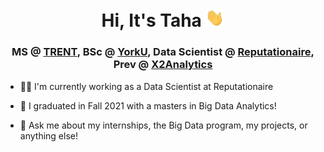 <h1 align="center">Hi, It's Taha <img src="https://raw.githubusercontent.com/ABSphreak/ABSphreak/master/gifs/Hi.gif" width="30px"></h1>

<h3 align="center">MS @ <a href=https://www.trentu.ca target="blank">TRENT</a>, BSc @ <a href=https://www.yorku.ca target="blank">YorkU</a>, Data Scientist @ <a href=https://www.reputationaire.com target="blank">Reputationaire</a>, Prev @ <a href=https://www.x2analytics.com target="blank">X2Analytics</a></h3>
<p align="center">
</p>
<p>
  
- 👨‍💼 I'm currently working as a Data Scientist at Reputationaire   
  
- 👷‍ I graduated in Fall 2021 with a masters in Big Data Analytics! 

- 💬 Ask me about my internships, the Big Data program, my projects, or anything else!
  
</p>
